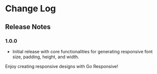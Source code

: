 # Change Log
## Release Notes
### 1.0.0
- Initial release with core functionalities for generating responsive font size, padding, height, and width.

Enjoy creating responsive designs with Go Responsive!
